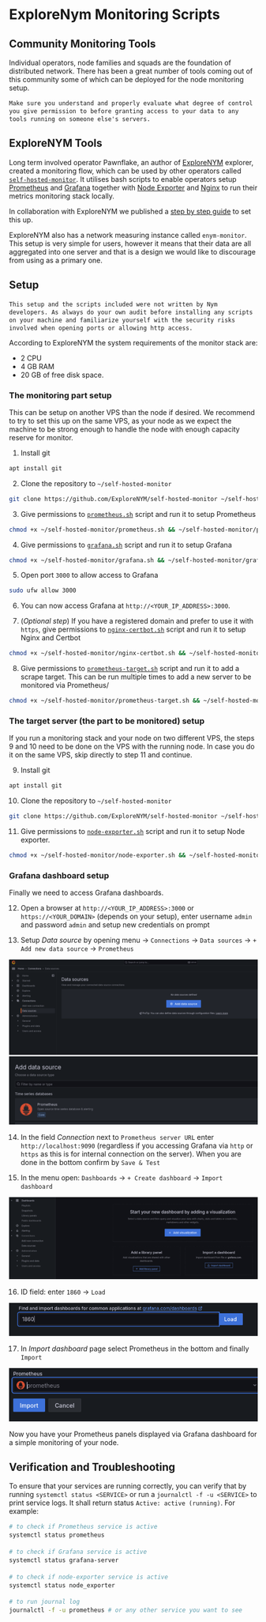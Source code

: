 # ExploreNym Monitoring Scripts

## Community Monitoring Tools

Individual operators, node families and squads are the foundation of distributed network. There has been a great number of tools coming out of this community some of which can be deployed for the node monitoring setup.

```admonish warning
Make sure you understand and properly evaluate what degree of control you give permission to before granting access to your data to any tools running on someone else's servers.
```

## ExploreNYM Tools

Long term involved operator Pawnflake, an author of [ExploreNYM](https://explorenym.net/) explorer, created a monitoring flow, which can be used by other operators called [`self-hosted-monitor`](https://github.com/ExploreNYM/self-hosted-monitor). It utilises bash scripts to enable operators setup [Prometheus](https://github.com/ExploreNYM/self-hosted-monitor/blob/main/prometheus.sh) and [Grafana](https://github.com/ExploreNYM/self-hosted-monitor/blob/main/grafana.sh) together with [Node Exporter](https://github.com/ExploreNYM/self-hosted-monitor/blob/main/node-exporter.sh) and [Nginx](https://github.com/ExploreNYM/self-hosted-monitor/blob/main/nginx-certbot.sh) to run their metrics monitoring stack locally.

In collaboration with ExploreNYM we published a [step by step guide](#setup) to set this up.

ExploreNYM also has a network measuring instance called `enym-monitor`. This setup is very simple for users, however it means that their data are all aggregated into one server and that is a design we would like to discourage from using as a primary one.

## Setup

```admonish warning
This setup and the scripts included were not written by Nym developers. As always do your own audit before installing any scripts on your machine and familiarize yourself with the security risks involved when opening ports or allowing http access.
```

According to ExploreNYM the system requirements of the monitor stack are:
- 2 CPU
- 4 GB RAM
- 20 GB of free disk space.

### The monitoring part setup

This can be setup on another VPS than the node if desired. We recommend to try to set this up on the same VPS, as your node as we expect the machine to be strong enough to handle the node with enough capacity reserve for monitor.

1. Install git
```sh
apt install git
```

2. Clone the repository to `~/self-hosted-monitor`
```sh
git clone https://github.com/ExploreNYM/self-hosted-monitor ~/self-hosted-monitor
```

3. Give permissions to [`prometheus.sh`](https://github.com/ExploreNYM/self-hosted-monitor/blob/main/prometheus.sh) script and run it to setup Prometheus
```sh
chmod +x ~/self-hosted-monitor/prometheus.sh && ~/self-hosted-monitor/prometheus.sh
```

4.  Give permissions to [`grafana.sh`](https://github.com/ExploreNYM/self-hosted-monitor/blob/main/grafana.sh) script and run it to setup Grafana
```sh
chmod +x ~/self-hosted-monitor/grafana.sh && ~/self-hosted-monitor/grafana.sh
```

5. Open port `3000` to allow access to Grafana
```sh
sudo ufw allow 3000
```

6. You can now access Grafana at `http://<YOUR_IP_ADDRESS>:3000`.

7. (*Optional step*) If you have a registered domain and prefer to use  it with `https`, give permissions to [`nginx-certbot.sh`](https://github.com/ExploreNYM/self-hosted-monitor/blob/main/nginx-certbot.sh) script and run it to setup Nginx and Certbot
```sh
chmod +x ~/self-hosted-monitor/nginx-certbot.sh && ~/self-hosted-monitor/nginx-certbot.sh
```

8. Give permissions to [`prometheus-target.sh`](https://github.com/ExploreNYM/self-hosted-monitor/blob/main/prometheus-target.sh) script and run it to add a scrape target. This can be run multiple times to add a new server to be monitored via Prometheus/
```sh
chmod +x ~/self-hosted-monitor/prometheus-target.sh && ~/self-hosted-monitor/prometheus-target.sh
```

### The target server (the part to be monitored) setup

If you run a monitoring stack and your node on two different VPS, the steps 9 and 10 need to be done on the VPS with the running node. In case you do it on the same VPS, skip directly to step 11 and continue.

9. Install git
```sh
apt install git
```

10. Clone the repository to `~/self-hosted-monitor`
```sh
git clone https://github.com/ExploreNYM/self-hosted-monitor ~/self-hosted-monitor
```
11. Give permissions to [`node-exporter.sh`](https://github.com/ExploreNYM/self-hosted-monitor/blob/main/node-exporter.sh) script and run it to setup Node exporter.
```sh
chmod +x ~/self-hosted-monitor/node-exporter.sh && ~/self-hosted-monitor/node-exporter.sh
```

### Grafana dashboard setup

Finally we need to access Grafana dashboards.

12. Open a browser at `http://<YOUR_IP_ADDRESS>:3000` or `https://<YOUR_DOMAIN>` (depends on your setup), enter username `admin` and password `admin` and setup new credentials on prompt

13. Setup *Data source* by opening menu -> `Connections` -> `Data sources` -> `+ Add new data source` -> `Prometheus`

![](../images/grafana/add-data-sources.png)
![](../images/grafana/add-data-source-prometheus.png)

14. In the field *Connection* next to `Prometheus server URL` enter `http://localhost:9090` (regardless if you accessing Grafana via `http` or `https` as this is for internal connection on the server). When you are done in the bottom confirm by `Save & Test`

15. In the menu open: `Dashboards` -> `+ Create dashboard` -> `Import dashboard`

![](../images/grafana/import-dashboard.png)

16. ID field: enter `1860` -> `Load`

![](../images/grafana/id-1860.png)

17. In *Import dashboard* page select Prometheus in the bottom and finally `Import`

![](../images/grafana/add-prometheus.png)

Now you have your Prometheus panels displayed via Grafana dashboard for a simple monitoring of your node.

## Verification and Troubleshooting

To ensure that your services are running correctly, you can verify that by running `systemctl status <SERVICE>` or run a `journalctl -f -u <SERVICE>` to print service logs. It shall return status `Active: active (running)`. For example:
```sh
# to check if Prometheus service is active
systemctl status prometheus

# to check if Grafana service is active
systemctl status grafana-server

# to check if node-exporter service is active
systemctl status node_exporter

# to run journal log
journalctl -f -u prometheus # or any other service you want to see
```
